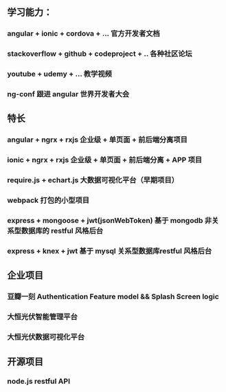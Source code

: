 ## 学习能力：
### angular + ionic + cordova + ... 官方开发者文档
### stackoverflow + github + codeproject + .. 各种社区论坛
### youtube + udemy + ... 教学视频 
### ng-conf 跟进 angular 世界开发者大会 

## 特长
### angular + ngrx + rxjs 企业级 + 单页面 + 前后端分离项目 
### ionic + ngrx + rxjs 企业级 + 单页面 + 前后端分离 + APP 项目
### require.js + echart.js 大数据可视化平台（早期项目）
### webpack 打包的小型项目
### express + mongoose + jwt(jsonWebToken)  基于 mongodb 非关系型数据库的 restful 风格后台
### express + knex + jwt 基于 mysql 关系型数据库restful 风格后台
### 

## 企业项目

### 豆瓣一刻 Authentication Feature model && Splash Screen logic

### 大恒光伏智能管理平台

### 大恒光伏数据可视化平台

## 开源项目 

### node.js restful API


